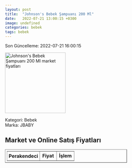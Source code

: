 ```yaml
---
layout: post
title:  "Johnson's Bebek Şampuanı 200 Ml"
date:   2022-07-21 13:00:15 +0300
image: undefined
categories: bebek
tags: bebek
---
```


Son Güncelleme: 2022-07-21 16:00:15

<img src="undefined" width="200" alt="Johnson's Bebek Şampuanı 200 Ml market fiyatları" />

Kategori: Bebek
<br />
Marka: JBABY

<h2>Market ve Online Satış Fiyatları</h2>

<table border="1" style="padding: 5px;width:80%;">
  <tr>
    <td style="padding: 5px;"><strong>Perakendeci</strong></td>
    <td><strong>Fiyat</strong></td>
    <td><strong>İşlem</strong></td>
  </tr>
  
</table>
